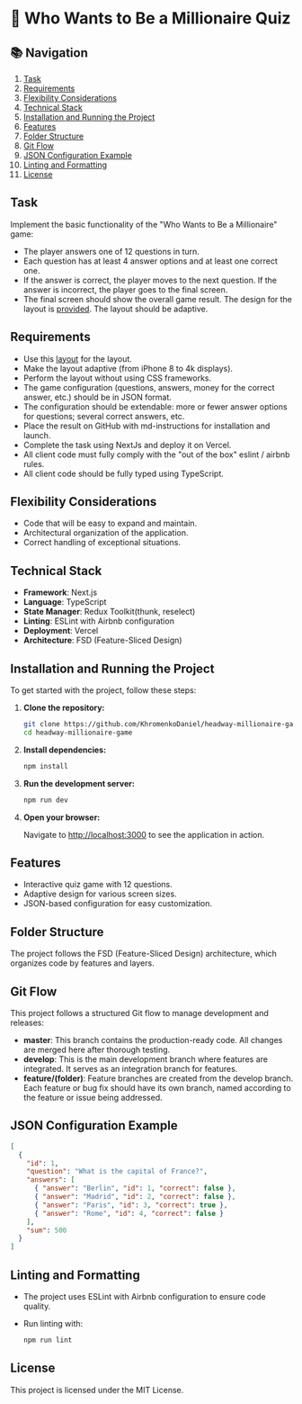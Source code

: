 # 💸 Who Wants to Be a Millionaire Quiz

## 📚 Navigation

1. [Task](#task)
2. [Requirements](#requirements)
3. [Flexibility Considerations](#flexibility-considerations)
4. [Technical Stack](#technical-stack)
5. [Installation and Running the Project](#installation-and-running-the-project)
6. [Features](#features)
7. [Folder Structure](#folder-structure)
8. [Git Flow](#git-flow)
8. [JSON Configuration Example](#json-configuration-example)
9. [Linting and Formatting](#linting-and-formatting)
10. [License](#license)

## Task

Implement the basic functionality of the "Who Wants to Be a Millionaire" game:

- The player answers one of 12 questions in turn.
- Each question has at least 4 answer options and at least one correct one.
- If the answer is correct, the player moves to the next question. If the answer is incorrect, the player goes to the final screen.
- The final screen should show the overall game result. The design for the layout is [provided](https://www.figma.com/file/tIZEZn2HTAeSDQRzoOzvXE/Front-end-test%2C-Headway). The layout should be adaptive.

## Requirements

- Use this [layout](https://www.figma.com/file/tIZEZn2HTAeSDQRzoOzvXE/Front-end-test%2C-Headway) for the layout.
- Make the layout adaptive (from iPhone 8 to 4k displays).
- Perform the layout without using CSS frameworks.
- The game configuration (questions, answers, money for the correct answer, etc.) should be in JSON format.
- The configuration should be extendable: more or fewer answer options for questions; several correct answers, etc.
- Place the result on GitHub with md-instructions for installation and launch.
- Complete the task using NextJs and deploy it on Vercel.
- All client code must fully comply with the "out of the box" eslint / airbnb rules.
- All client code should be fully typed using TypeScript.

## Flexibility Considerations

- Code that will be easy to expand and maintain.
- Architectural organization of the application.
- Correct handling of exceptional situations.

## Technical Stack

- **Framework**: Next.js
- **Language**: TypeScript
- **State Manager**: Redux Toolkit(thunk, reselect)
- **Linting**: ESLint with Airbnb configuration
- **Deployment**: Vercel
- **Architecture**: FSD (Feature-Sliced Design)

## Installation and Running the Project

To get started with the project, follow these steps:

1. **Clone the repository:**

   ```bash
   git clone https://github.com/KhromenkoDaniel/headway-millionaire-game.git
   cd headway-millionaire-game
   ```

2. **Install dependencies:**

   ```bash
   npm install
   ```

3. **Run the development server:**

   ```bash
   npm run dev
   ```

4. **Open your browser:**

   Navigate to [http://localhost:3000](http://localhost:3000) to see the application in action.

## Features

- Interactive quiz game with 12 questions.
- Adaptive design for various screen sizes.
- JSON-based configuration for easy customization.

## Folder Structure

The project follows the FSD (Feature-Sliced Design) architecture, which organizes code by features and layers.

## Git Flow

This project follows a structured Git flow to manage development and releases:

- **master**: This branch contains the production-ready code. All changes are merged here after thorough testing.
- **develop**: This is the main development branch where features are integrated. It serves as an integration branch for features.
- **feature/(folder)**: Feature branches are created from the develop branch. Each feature or bug fix should have its own branch, named according to the feature or issue being addressed.


## JSON Configuration Example

```json
[
  {
    "id": 1,
    "question": "What is the capital of France?",
    "answers": [
      { "answer": "Berlin", "id": 1, "correct": false },
      { "answer": "Madrid", "id": 2, "correct": false },
      { "answer": "Paris", "id": 3, "correct": true },
      { "answer": "Rome", "id": 4, "correct": false }
    ],
    "sum": 500
  }
]
```

## Linting and Formatting

- The project uses ESLint with Airbnb configuration to ensure code quality.
- Run linting with:

  ```bash
  npm run lint
  ```

## License

This project is licensed under the MIT License.

